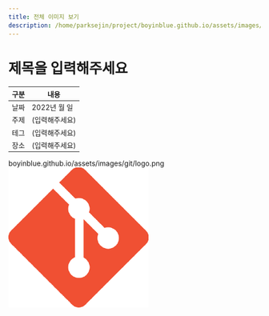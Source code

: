 ```yaml
---
title: 전체 이미지 보기
description: /home/parksejin/project/boyinblue.github.io/assets/images/git
---
```



제목을 입력해주세요
===


|구분|내용|
|---|---|
|날짜|2022년 월 일|
|주제|(입력해주세요)|
|테그|(입력해주세요)|
|장소|(입력해주세요)|


boyinblue.github.io/assets/images/git/logo.png
![이미지](logo.png)


